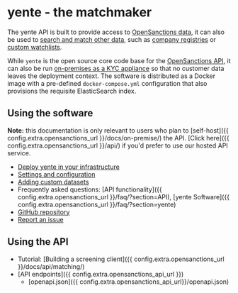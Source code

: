 # yente - the matchmaker

The yente API is built to provide access to [OpenSanctions data](/datasets/), it can also be used to [search and match other data](/docs/yente/datasets/), such as [company registries](/kyb/) or [custom watchlists](/docs/yente/datasets/).

While `yente` is the open source core code base for the [OpenSanctions API](https://api.opensanctions.org), it can also be run [on-premises as a KYC appliance](/docs/self-hosted/) so that no customer data leaves the deployment context. The software is distributed as a Docker image with a pre-defined `docker-compose.yml` configuration that also provisions the requisite ElasticSearch index.

## Using the software

**Note:** this documentation is only relevant to users who plan to [self-host]({{ config.extra.opensanctions_url }}/docs/on-premise/) the API. [Click here]({{ config.extra.opensanctions_url }}/api/) if you'd prefer to use our hosted API service.

* [Deploy yente in your infrastructure](deploy.md)
* [Settings and configuration](settings.md)
* [Adding custom datasets](datasets.md)
* Frequently asked questions: [API functionality]({{ config.extra.opensanctions_url }}/faq/?section=API), [yente Software]({{ config.extra.opensanctions_url }}/faq/?section=yente)
* [GitHub repository](https://github.com/opensanctions/yente)
* [Report an issue](https://github.com/opensanctions/yente/issues/new)

## Using the API

* Tutorial: [Building a screening client]({{ config.extra.opensanctions_url }}/docs/api/matching/)
* [API endpoints]({{ config.extra.opensanctions_api_url }})
    * [openapi.json]({{ config.extra.opensanctions_api_url}}/openapi.json)
